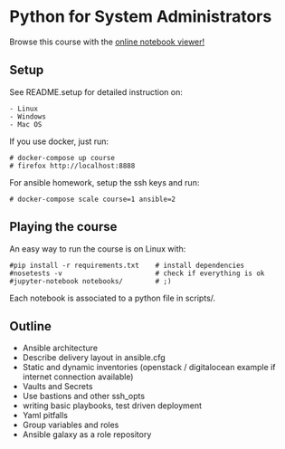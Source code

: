# Python for System Administrators

Browse this course with the [online notebook viewer!](http://nbviewer.jupyter.org/github/ioggstream/python-course/tree/master/python-for-sysadmin/notebooks/)

## Setup
See README.setup for detailed instruction on:

    - Linux
    - Windows
    - Mac OS

If you use docker, just run:

    # docker-compose up course
    # firefox http://localhost:8888

For ansible homework, setup the ssh keys and run:

    # docker-compose scale course=1 ansible=2

## Playing the course
An easy way to run the course is on Linux with:

    #pip install -r requirements.txt    # install dependencies
    #nosetests -v                       # check if everything is ok
    #jupyter-notebook notebooks/        # ;)

Each notebook is associated to a python file in scripts/.


## Outline


  - Ansible architecture
  - Describe delivery layout in ansible.cfg
  - Static and dynamic inventories (openstack / digitalocean example if internet connection available)
  - Vaults and Secrets
  - Use bastions and other ssh_opts
  - writing basic playbooks, test driven deployment
  - Yaml pitfalls
  - Group variables and roles
  - Ansible galaxy as a role repository
 
